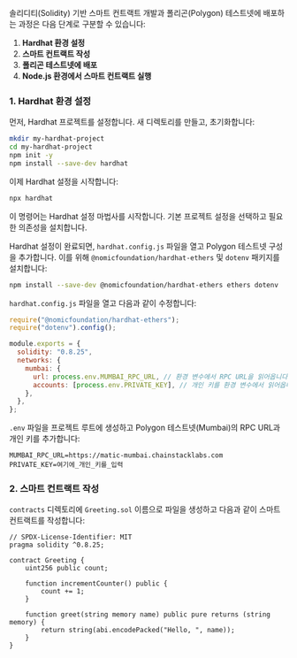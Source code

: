 솔리디티(Solidity) 기반 스마트 컨트랙트 개발과 폴리곤(Polygon) 테스트넷에 배포하는 과정은 다음 단계로 구분할 수 있습니다:

1. **Hardhat 환경 설정**
2. **스마트 컨트랙트 작성**
3. **폴리곤 테스트넷에 배포**
4. **Node.js 환경에서 스마트 컨트랙트 실행**

### 1. Hardhat 환경 설정

먼저, Hardhat 프로젝트를 설정합니다. 새 디렉토리를 만들고, 초기화합니다:

```bash
mkdir my-hardhat-project
cd my-hardhat-project
npm init -y
npm install --save-dev hardhat
```

이제 Hardhat 설정을 시작합니다:

```bash
npx hardhat
```

이 명령어는 Hardhat 설정 마법사를 시작합니다. 기본 프로젝트 설정을 선택하고 필요한 의존성을 설치합니다.

Hardhat 설정이 완료되면, `hardhat.config.js` 파일을 열고 Polygon 테스트넷 구성을 추가합니다. 이를 위해 `@nomicfoundation/hardhat-ethers` 및 `dotenv` 패키지를 설치합니다:

```bash
npm install --save-dev @nomicfoundation/hardhat-ethers ethers dotenv
```

`hardhat.config.js` 파일을 열고 다음과 같이 수정합니다:

```javascript
require("@nomicfoundation/hardhat-ethers");
require("dotenv").config();

module.exports = {
  solidity: "0.8.25",
  networks: {
    mumbai: {
      url: process.env.MUMBAI_RPC_URL, // 환경 변수에서 RPC URL을 읽어옵니다.
      accounts: [process.env.PRIVATE_KEY], // 개인 키를 환경 변수에서 읽어옵니다.
    },
  },
};
```

`.env` 파일을 프로젝트 루트에 생성하고 Polygon 테스트넷(Mumbai)의 RPC URL과 개인 키를 추가합니다:

```
MUMBAI_RPC_URL=https://matic-mumbai.chainstacklabs.com
PRIVATE_KEY=여기에_개인_키를_입력
```

### 2. 스마트 컨트랙트 작성

`contracts` 디렉토리에 `Greeting.sol` 이름으로 파일을 생성하고 다음과 같이 스마트 컨트랙트를 작성합니다:

```solidity
// SPDX-License-Identifier: MIT
pragma solidity ^0.8.25;

contract Greeting {
    uint256 public count;

    function incrementCounter() public {
        count += 1;
    }

    function greet(string memory name) public pure returns (string memory) {
        return string(abi.encodePacked("Hello, ", name));
    }
}
```
